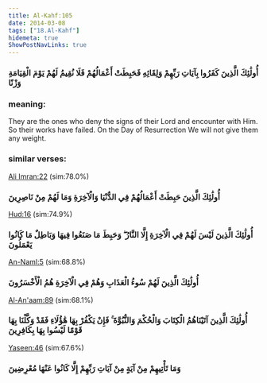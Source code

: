 ```yaml
---
title: Al-Kahf:105
date: 2014-03-08
tags: ["18.Al-Kahf"]
hidemeta: true 
ShowPostNavLinks: true 
---
```

### أُولَٰئِكَ الَّذِينَ كَفَرُوا بِآيَاتِ رَبِّهِمْ وَلِقَائِهِ فَحَبِطَتْ أَعْمَالُهُمْ فَلَا نُقِيمُ لَهُمْ يَوْمَ الْقِيَامَةِ وَزْنًا
### meaning: 
They are the ones who deny the signs of their Lord and encounter with Him. So their works have failed. On the Day of Resurrection We will not give them any weight.
### similar verses: 

[Ali Imran:22](/3/22) (sim:78.0%)

### أُولَٰئِكَ الَّذِينَ حَبِطَتْ أَعْمَالُهُمْ فِي الدُّنْيَا وَالْآخِرَةِ وَمَا لَهُمْ مِنْ نَاصِرِينَ

[Hud:16](/11/16) (sim:74.9%)

### أُولَٰئِكَ الَّذِينَ لَيْسَ لَهُمْ فِي الْآخِرَةِ إِلَّا النَّارُ ۖ وَحَبِطَ مَا صَنَعُوا فِيهَا وَبَاطِلٌ مَا كَانُوا يَعْمَلُونَ

[An-Naml:5](/27/5) (sim:68.8%)

### أُولَٰئِكَ الَّذِينَ لَهُمْ سُوءُ الْعَذَابِ وَهُمْ فِي الْآخِرَةِ هُمُ الْأَخْسَرُونَ

[Al-An'aam:89](/6/89) (sim:68.1%)

### أُولَٰئِكَ الَّذِينَ آتَيْنَاهُمُ الْكِتَابَ وَالْحُكْمَ وَالنُّبُوَّةَ ۚ فَإِنْ يَكْفُرْ بِهَا هَٰؤُلَاءِ فَقَدْ وَكَّلْنَا بِهَا قَوْمًا لَيْسُوا بِهَا بِكَافِرِينَ

[Yaseen:46](/36/46) (sim:67.6%)

### وَمَا تَأْتِيهِمْ مِنْ آيَةٍ مِنْ آيَاتِ رَبِّهِمْ إِلَّا كَانُوا عَنْهَا مُعْرِضِينَ
